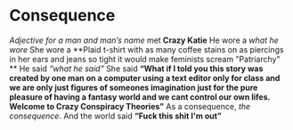 # Consequence
*Adjective for a man and man’s name*
met
**Crazy Katie**
He wore a *what he wore*
She wore a **Plaid t-shirt with as many coffee stains on as piercings in her ears and jeans so tight it would make feminists scream "Patriarchy" **
He said *“what he said"*
She said **“What if I told you this story was created by one man on a computer using a text editor only for class and we are only just figures of someones imagination just for the pure pleasure of having a fantasy world and we cant control our own lifes. Welcome to Crazy Conspiracy Theories”**
As a consequence, *the consequence*.
And the world said **“Fuck this shit I'm out”**
